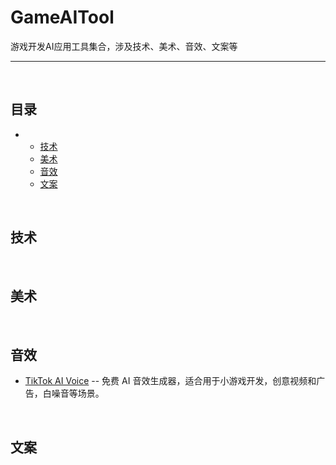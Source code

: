 # GameAITool
游戏开发AI应用工具集合，涉及技术、美术、音效、文案等 
___
<br>

## 目录
-
    - [技术](#技术)
    - [美术](#美术)
    - [音效](#音效)
    - [文案](#文案) 
<br>

## 技术

<br>


## 美术

<br>

## 音效
* [TikTok AI Voice](https://tiktokvoice.net/en/sounds-effect?utm_source=gapis.money) -- 免费 AI 音效生成器，适合用于小游戏开发，创意视频和广告，白噪音等场景。
<br>

## 文案

<br>
